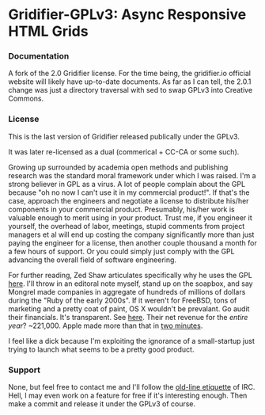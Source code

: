# Gridifier-GPLv3: Async Responsive HTML Grids

### Documentation

A fork of the 2.0 Gridifier license. For the time being, the gridifier.io official website will likely have up-to-date documents. As far as I can tell, the 2.0.1 change was just a directory traversal with sed to swap GPLv3 into Creative Commons. 

### License

This is the last version of Gridifier released publically under the GPLv3.

It was later re-licensed as a dual (commerical + CC-CA or some such).

Growing up surrounded by academia open methods and publishing research was the standard moral framework under which I was raised. I'm a strong believer in GPL as a virus. A lot of people complain about the GPL because "oh no now I can't use it in my commercial product!". If that's the case, approach the engineers and negotiate a license to distribute his/her components in your commercial product. Presumably, his/her work is valuable enough to merit using in your product. Trust me, if you engineer it yourself, the overhead of labor, meetings, stupid comments from project managers et al will end up costing the company significantly more than just paying the engineer for a license, then another couple thousand a month for a few hours of support. Or you could simply just comply with the GPL advancing the overall field of software engineering.

For further reading, Zed Shaw articulates specifically why he uses the GPL [here](http://zedshaw.com/archive/why-i-algpl/). I'll throw in an editoral note myself, stand up on the soapbox, and say Mongrel made companies in aggregate of hundreds of millions of dollars during the "Ruby of the early 2000s". If it weren't for FreeBSD, tons of marketing and a pretty coat of paint, OS X wouldn't be prevalant. Go audit their financials. It's transparent. See [here](https://www.freebsdfoundation.org/documents/2011%20Profit%20and%20Loss.pdf). Their net revenue for the _entire year_? ~221,000. Apple made more than that in [two minutes](http://appleinsider.com/articles/15/01/28/by-the-numbers-apples-ludicrous-fourth-quarter).

I feel like a dick because I'm exploiting the ignorance of a small-startup just trying to launch what seems to be a pretty good product.

### Support

None, but feel free to contact me and I'll follow the [old-line etiquette](http://rurounijones.github.io/blog/2009/03/17/how-to-ask-for-help-on-irc/) of IRC. Hell, I may even work on a feature for free if it's interesting enough. Then make a commit and release it under the GPLv3 of course.
